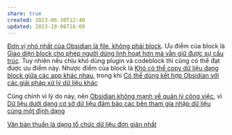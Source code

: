 ```yaml
---
share: true
created: 2023-06-30T12:40
updated: 2023-10-06T16:09
---
```

[Đơn vị nhỏ nhất của Obsidian là file, không phải block](./%C4%90%C6%A1n%20v%E1%BB%8B%20nh%E1%BB%8F%20nh%E1%BA%A5t%20c%E1%BB%A7a%20Obsidian%20l%C3%A0%20file,%20kh%C3%B4ng%20ph%E1%BA%A3i%20block.md). Ưu điểm của block là [Giao diện block cho phép người dùng linh hoạt hơn mà vẫn giữ được sự cấu trúc](../../../%E2%9A%A1Hi%E1%BB%83u%20bi%E1%BA%BFt%20s%C3%A2u/C%C3%B4ng%20ngh%E1%BB%87%20th%C3%B4ng%20tin/H%E1%BB%87%20th%E1%BB%91ng%20th%C3%B4ng%20tin/Ph%C6%B0%C6%A1ng%20th%E1%BB%A9c%20l%C6%B0u%20tr%E1%BB%AF%20d%E1%BB%AF%20li%E1%BB%87u/Block/Giao%20di%E1%BB%87n%20block%20cho%20ph%C3%A9p%20ng%C6%B0%E1%BB%9Di%20d%C3%B9ng%20linh%20ho%E1%BA%A1t%20h%C6%A1n%20m%C3%A0%20v%E1%BA%ABn%20gi%E1%BB%AF%20%C4%91%C6%B0%E1%BB%A3c%20s%E1%BB%B1%20c%E1%BA%A5u%20tr%C3%BAc.md). Tuy nhiên nếu chịu khó dùng plugin và codeblock thì cũng có thể đạt được ưu điểm này. Nhược điểm của block là [Khó có thể copy dữ liệu dạng block giữa các app khác nhau](../../../%E2%9A%A1Hi%E1%BB%83u%20bi%E1%BA%BFt%20s%C3%A2u/C%C3%B4ng%20ngh%E1%BB%87%20th%C3%B4ng%20tin/H%E1%BB%87%20th%E1%BB%91ng%20th%C3%B4ng%20tin/Ph%C6%B0%C6%A1ng%20th%E1%BB%A9c%20l%C6%B0u%20tr%E1%BB%AF%20d%E1%BB%AF%20li%E1%BB%87u/Block/Kh%C3%B3%20c%C3%B3%20th%E1%BB%83%20copy%20d%E1%BB%AF%20li%E1%BB%87u%20d%E1%BA%A1ng%20block%20gi%E1%BB%AFa%20c%C3%A1c%20app%20kh%C3%A1c%20nhau.md), trong khi [Có thể dùng kết hợp Obsidian với các giải pháp xử lý dữ liệu khác](./%C4%90i%E1%BB%83m%20m%E1%BA%A1nh%20c%E1%BB%A7a%20Obsidian/C%C3%B3%20th%E1%BB%83%20d%C3%B9ng%20k%E1%BA%BFt%20h%E1%BB%A3p%20Obsidian%20v%E1%BB%9Bi%20c%C3%A1c%20gi%E1%BA%A3i%20ph%C3%A1p%20x%E1%BB%AD%20l%C3%BD%20d%E1%BB%AF%20li%E1%BB%87u%20kh%C3%A1c.md)

Cũng chính vì lý do này, nên [Obsidian không mạnh về quản lý công việc](./%C4%90i%E1%BB%83m%20y%E1%BA%BFu%20c%E1%BB%A7a%20Obsidian/Obsidian%20kh%C3%B4ng%20m%E1%BA%A1nh%20v%E1%BB%81%20qu%E1%BA%A3n%20l%C3%BD%20c%C3%B4ng%20vi%E1%BB%87c.md), vì [Dữ liệu dưới dạng cơ sở dữ liệu đảm bảo các bên tham gia nhập dữ liệu cùng một định dạng](../../../%E2%9A%A1Hi%E1%BB%83u%20bi%E1%BA%BFt%20s%C3%A2u/C%C3%B4ng%20ngh%E1%BB%87%20th%C3%B4ng%20tin/H%E1%BB%87%20th%E1%BB%91ng%20th%C3%B4ng%20tin/Ph%C6%B0%C6%A1ng%20th%E1%BB%A9c%20l%C6%B0u%20tr%E1%BB%AF%20d%E1%BB%AF%20li%E1%BB%87u/C%C6%A1%20s%E1%BB%9F%20d%E1%BB%AF%20li%E1%BB%87u/D%E1%BB%AF%20li%E1%BB%87u%20d%C6%B0%E1%BB%9Bi%20d%E1%BA%A1ng%20c%C6%A1%20s%E1%BB%9F%20d%E1%BB%AF%20li%E1%BB%87u%20%C4%91%E1%BA%A3m%20b%E1%BA%A3o%20c%C3%A1c%20b%C3%AAn%20tham%20gia%20nh%E1%BA%ADp%20d%E1%BB%AF%20li%E1%BB%87u%20c%C3%B9ng%20m%E1%BB%99t%20%C4%91%E1%BB%8Bnh%20d%E1%BA%A1ng.md)

[Văn bản thuần là dạng tổ chức dữ liệu đơn giản nhất](./V%C4%83n%20b%E1%BA%A3n%20thu%E1%BA%A7n%20l%C3%A0%20d%E1%BA%A1ng%20t%E1%BB%95%20ch%E1%BB%A9c%20d%E1%BB%AF%20li%E1%BB%87u%20%C4%91%C6%A1n%20gi%E1%BA%A3n%20nh%E1%BA%A5t.md) 
